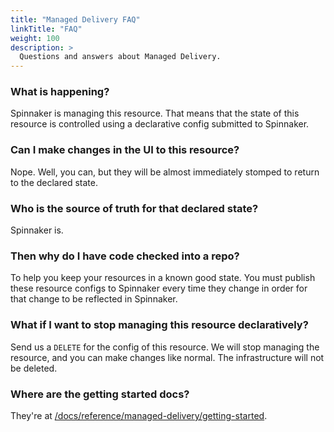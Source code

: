 ```yaml
---
title: "Managed Delivery FAQ"
linkTitle: "FAQ"
weight: 100
description: >
  Questions and answers about Managed Delivery.
---
```


### What is happening?

Spinnaker is managing this resource.
That means that the state of this resource is controlled using a declarative config submitted to Spinnaker.


### Can I make changes in the UI to this resource?

Nope.
Well, you can, but they will be almost immediately stomped to return to the declared state.


### Who is the source of truth for that declared state?

Spinnaker is.


### Then why do I have code checked into a repo?

To help you keep your resources in a known good state.
You must publish these resource configs to Spinnaker every time they change in order for that change to be reflected in Spinnaker.

### What if I want to stop managing this resource declaratively?

Send us a `DELETE` for the config of this resource.
We will stop managing the resource, and you can make changes like normal.
The infrastructure will not be deleted.

### Where are the getting started docs?

They're at [/docs/reference/managed-delivery/getting-started](/docs/guides/user/managed-delivery/getting-started).
